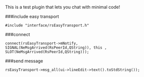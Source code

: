 This is a test plugin that lets you chat with minimal code!

###include easy transport

    #include "interface/rsEasyTransport.h"


###connect

    connect(rsEasyTransport->mNotify, SIGNAL(NeMsgArrived(RsPeerId,QString)), this , SLOT(NeMsgArrived(RsPeerId,QString)));

###send message

    rsEasyTransport->msg_all(ui->lineEdit->text().toStdString());
